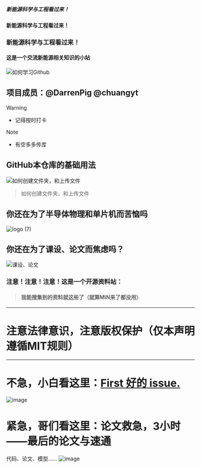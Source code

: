 ##### 新能源科学与工程看过来！
#### 新能源科学与工程看过来！
### 新能源科学与工程看过来！

#### 这是一个交流新能源相关知识的小站

![如何学习Github](https://github.com/Darrenpig/new_energy_coder_club/assets/121377489/078df1bc-d576-4c17-9882-b9c9174d844c)


## 项目成员：@DarrenPig @chuangyt

> [!WARNING]
> - 记得按时打卡

> [!NOTE]
> - 有空多多传库
## GitHub本仓库的基础用法
![如何创建文件夹，和上传文件](https://github.com/Darrenpig/new_energy_coder_club/assets/121377489/f23e9721-96a6-46bb-b121-e76c907d58c7)
> 如何创建文件夹，和上传文件

## 你还在为了半导体物理和单片机而苦恼吗
![logo (7)](https://github.com/Darrenpig/new_energy_coder_club/assets/121377489/35e38938-d76c-434a-8fa2-5c46879585db)


## 你还在为了课设、论文而焦虑吗？
![课设、论文](https://github.com/Darrenpig/new_energy_coder_club/assets/121377489/7e8167f0-1749-4baf-b304-cac3805509a9)

### 注意！注意！注意！这是一个开源资料站：

> #### 我能搜集到的资料就这些了（就算MIN来了都没用）

---

# 注意法律意识，注意版权保护（仅本声明遵循MIT规则）

---

# 不急，小白看这里：[First 好的 issue.](https://github.com/Darrenpig/new_energy_coder_club/issues/2)
![image](https://github.com/Darrenpig/new_energy_coder_club/assets/121377489/89abb1f3-b108-4ebc-b08b-693412b475bd)


# 紧急，哥们看这里：论文救急，3小时——最后的论文与速通

代码、论文、模型......
![image](https://github.com/Darrenpig/new_energy_coder_club/assets/121377489/3545edca-5ed4-4da1-a6d5-f8b9158e3c53)
